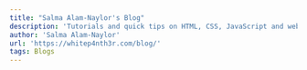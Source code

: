 ```yaml
---
title: "Salma Alam-Naylor's Blog"
description: 'Tutorials and quick tips on HTML, CSS, JavaScript and web dev.'
author: 'Salma Alam-Naylor'
url: 'https://whitep4nth3r.com/blog/'
tags: Blogs
---
```

